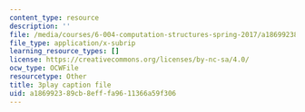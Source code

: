 ```yaml
---
content_type: resource
description: ''
file: /media/courses/6-004-computation-structures-spring-2017/a186992389cb8efffa9611366a59f306_VHVsCE9XmQk.srt
file_type: application/x-subrip
learning_resource_types: []
license: https://creativecommons.org/licenses/by-nc-sa/4.0/
ocw_type: OCWFile
resourcetype: Other
title: 3play caption file
uid: a1869923-89cb-8eff-fa96-11366a59f306
---
```


